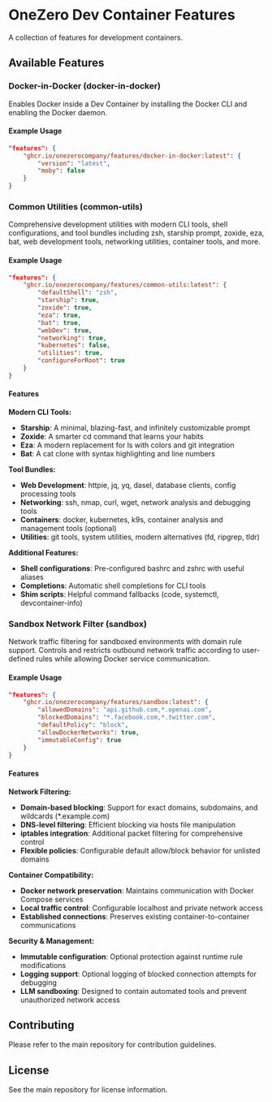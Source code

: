 # OneZero Dev Container Features

A collection of features for development containers.

## Available Features

### Docker-in-Docker (docker-in-docker)

Enables Docker inside a Dev Container by installing the Docker CLI and enabling the Docker daemon.

#### Example Usage

```json
"features": {
    "ghcr.io/onezerocompany/features/docker-in-docker:latest": {
        "version": "latest",
        "moby": false
    }
}
```

### Common Utilities (common-utils)

Comprehensive development utilities with modern CLI tools, shell configurations, and tool bundles including zsh, starship prompt, zoxide, eza, bat, web development tools, networking utilities, container tools, and more.

#### Example Usage

```json
"features": {
    "ghcr.io/onezerocompany/features/common-utils:latest": {
        "defaultShell": "zsh",
        "starship": true,
        "zoxide": true,
        "eza": true,
        "bat": true,
        "webDev": true,
        "networking": true,
        "kubernetes": false,
        "utilities": true,
        "configureForRoot": true
    }
}
```

#### Features

**Modern CLI Tools:**
- **Starship**: A minimal, blazing-fast, and infinitely customizable prompt
- **Zoxide**: A smarter cd command that learns your habits
- **Eza**: A modern replacement for ls with colors and git integration
- **Bat**: A cat clone with syntax highlighting and line numbers

**Tool Bundles:**
- **Web Development**: httpie, jq, yq, dasel, database clients, config processing tools
- **Networking**: ssh, nmap, curl, wget, network analysis and debugging tools
- **Containers**: docker, kubernetes, k9s, container analysis and management tools (optional)
- **Utilities**: git tools, system utilities, modern alternatives (fd, ripgrep, tldr)

**Additional Features:**
- **Shell configurations**: Pre-configured bashrc and zshrc with useful aliases
- **Completions**: Automatic shell completions for CLI tools
- **Shim scripts**: Helpful command fallbacks (code, systemctl, devcontainer-info)

### Sandbox Network Filter (sandbox)

Network traffic filtering for sandboxed environments with domain rule support. Controls and restricts outbound network traffic according to user-defined rules while allowing Docker service communication.

#### Example Usage

```json
"features": {
    "ghcr.io/onezerocompany/features/sandbox:latest": {
        "allowedDomains": "api.github.com,*.openai.com",
        "blockedDomains": "*.facebook.com,*.twitter.com",
        "defaultPolicy": "block",
        "allowDockerNetworks": true,
        "immutableConfig": true
    }
}
```

#### Features

**Network Filtering:**
- **Domain-based blocking**: Support for exact domains, subdomains, and wildcards (*.example.com)
- **DNS-level filtering**: Efficient blocking via hosts file manipulation  
- **iptables integration**: Additional packet filtering for comprehensive control
- **Flexible policies**: Configurable default allow/block behavior for unlisted domains

**Container Compatibility:**
- **Docker network preservation**: Maintains communication with Docker Compose services
- **Local traffic control**: Configurable localhost and private network access
- **Established connections**: Preserves existing container-to-container communications

**Security & Management:**
- **Immutable configuration**: Optional protection against runtime rule modifications
- **Logging support**: Optional logging of blocked connection attempts for debugging
- **LLM sandboxing**: Designed to contain automated tools and prevent unauthorized network access

## Contributing

Please refer to the main repository for contribution guidelines.

## License

See the main repository for license information.
